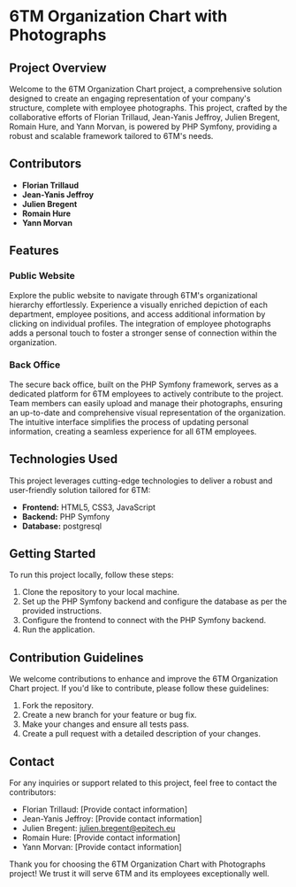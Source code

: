 # 6TM Organization Chart with Photographs

## Project Overview

Welcome to the 6TM Organization Chart project, a comprehensive solution designed to create an engaging representation of your company's structure, complete with employee photographs. This project, crafted by the collaborative efforts of Florian Trillaud, Jean-Yanis Jeffroy, Julien Bregent, Romain Hure, and Yann Morvan, is powered by PHP Symfony, providing a robust and scalable framework tailored to 6TM's needs.

## Contributors

- **Florian Trillaud**
- **Jean-Yanis Jeffroy**
- **Julien Bregent**
- **Romain Hure**
- **Yann Morvan**

## Features

### Public Website

Explore the public website to navigate through 6TM's organizational hierarchy effortlessly. Experience a visually enriched depiction of each department, employee positions, and access additional information by clicking on individual profiles. The integration of employee photographs adds a personal touch to foster a stronger sense of connection within the organization.

### Back Office

The secure back office, built on the PHP Symfony framework, serves as a dedicated platform for 6TM employees to actively contribute to the project. Team members can easily upload and manage their photographs, ensuring an up-to-date and comprehensive visual representation of the organization. The intuitive interface simplifies the process of updating personal information, creating a seamless experience for all 6TM employees.

## Technologies Used

This project leverages cutting-edge technologies to deliver a robust and user-friendly solution tailored for 6TM:

- **Frontend:** HTML5, CSS3, JavaScript
- **Backend:** PHP Symfony
- **Database:** postgresql

## Getting Started

To run this project locally, follow these steps:

1. Clone the repository to your local machine.
2. Set up the PHP Symfony backend and configure the database as per the provided instructions.
3. Configure the frontend to connect with the PHP Symfony backend.
4. Run the application.

## Contribution Guidelines

We welcome contributions to enhance and improve the 6TM Organization Chart project. If you'd like to contribute, please follow these guidelines:

1. Fork the repository.
2. Create a new branch for your feature or bug fix.
3. Make your changes and ensure all tests pass.
4. Create a pull request with a detailed description of your changes.

## Contact

For any inquiries or support related to this project, feel free to contact the contributors:

- Florian Trillaud: [Provide contact information]
- Jean-Yanis Jeffroy: [Provide contact information]
- Julien Bregent: [julien.bregent@epitech.eu](mailto:julien.bregent@epitech.eu)
- Romain Hure: [Provide contact information]
- Yann Morvan: [Provide contact information]

Thank you for choosing the 6TM Organization Chart with Photographs project! We trust it will serve 6TM and its employees exceptionally well.
